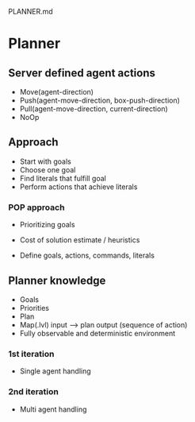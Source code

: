 PLANNER.md


# Planner

## Server defined agent actions 
- Move(agent-direction)
- Push(agent-move-direction, box-push-direction)
- Pull(agent-move-direction, current-direction)
- NoOp

## Approach
- Start with goals
- Choose one goal
- Find literals that fulfill goal
- Perform actions that achieve literals


### POP approach
- Prioritizing goals
- Cost of solution estimate / heuristics

- Define goals, actions, commands, literals



## Planner knowledge
- Goals
- Priorities
- Plan
- Map(.lvl) input --> plan output (sequence of action)
- Fully observable and deterministic environment


### 1st iteration
- Single agent handling

### 2nd iteration
- Multi agent handling 